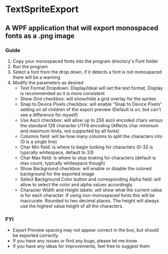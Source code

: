# TextSpriteExport

## A WPF application that will export monospaced fonts as a .png image

### Guide

1. Copy your monospaced fonts into the program directory's Font folder
2. Run the program
3. Select a font from the drop down, if it detects a font is not monospaced there will be a warning
4. Modify the parameters as desired
    * Text Format Dropdown: Display/Ideal will set the text format, Display is recommended as it is more consistent
    * Show Grid checkbox: will show/hide a grid overlay for the sprites
    * Snap to Device Pixels checkbox: will enable "Snap to Device Pixels" setting on all children of the export preview (Default is on, but can't see a difference for myself)
    * Use Ascii checkbox: will allow up to 256 ascii encoded chars versus the standard 128 character UTF8 encoding (Affects char minimum and maximum limits, not supported by all fonts)
    * Columns field: will be how many columns to split the characters into (0 is a single line)
    * Char Min field: is where to begin looking for characters (0-32 is typically whitespace, default to 33)
    * Char Max field: is where to stop looking for characters (default is max count, typically whitespace though)
    * Show Background checkbox: will enable or disable the colored background for the exported image
    * Select Background Color button and corresponding Alpha field: will allow to select the color and alpha values accordingly
    * Character Width and Height labels: will show what the current value is for each character. If using non-monospaced fonts this will be inaccurate. Rounded to two decimal places. The height will always use the highest value height of all the characters.
    
### FYI
* Export Preview spacing may not appear correct in the box, but should be exported correctly. 
* If you have any issues or find any bugs, please let me know
* If you have any ideas for improvements, feel free to suggest them
